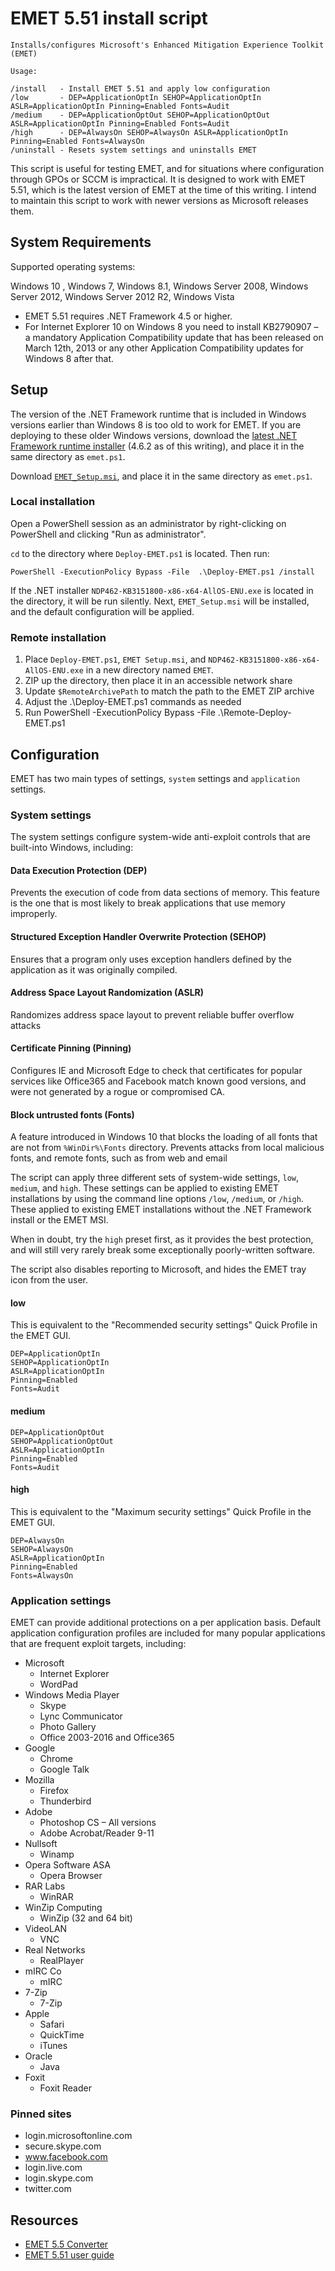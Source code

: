 EMET 5.51 install script
========================

    Installs/configures Microsoft's Enhanced Mitigation Experience Toolkit (EMET)

    Usage:

    /install   - Install EMET 5.51 and apply low configuration
    /low       - DEP=ApplicationOptIn SEHOP=ApplicationOptIn ASLR=ApplicationOptIn Pinning=Enabled Fonts=Audit
    /medium    - DEP=ApplicationOptOut SEHOP=ApplicationOptOut ASLR=ApplicationOptIn Pinning=Enabled Fonts=Audit
    /high      - DEP=AlwaysOn SEHOP=AlwaysOn ASLR=ApplicationOptIn Pinning=Enabled Fonts=AlwaysOn
    /uninstall - Resets system settings and uninstalls EMET


This script is useful for testing EMET, and for situations where configuration through GPOs or SCCM is impractical. It is designed to work with EMET 5.51, which is the latest version of EMET at the time of this writing. I intend to maintain this script to work with newer versions as Microsoft releases them.

System Requirements
-------------------

Supported operating systems:

Windows 10 , Windows 7, Windows 8.1, Windows Server 2008, Windows Server 2012, Windows Server 2012 R2, Windows Vista

- EMET 5.51 requires .NET Framework 4.5 or higher.
- For Internet Explorer 10 on Windows 8 you need to install KB2790907 – a mandatory Application Compatibility update that has been released on March 12th, 2013 or any other Application Compatibility updates for Windows 8 after that.


Setup
-----

The version of the .NET Framework runtime that is included in Windows versions earlier than Windows 8 is too old to work for EMET. If you are deploying to these older Windows versions, download the [latest .NET Framework runtime installer](https://www.microsoft.com/en-us/download/details.aspx?id=53344) (4.6.2 as of this writing), and place it in the same directory as `emet.ps1`.

Download [`EMET_Setup.msi`](https://www.microsoft.com/en-us/download/details.aspx?id=53354), and place it in the same directory as `emet.ps1`.

### Local installation

Open a PowerShell session as an administrator by right-clicking on PowerShell and clicking "Run as administrator".

`cd` to the directory where `Deploy-EMET.ps1` is located. Then run:

    PowerShell -ExecutionPolicy Bypass -File  .\Deploy-EMET.ps1 /install

If the .NET installer `NDP462-KB3151800-x86-x64-AllOS-ENU.exe` is located in the directory, it will be run silently. Next, `EMET_Setup.msi` will be installed, and the default configuration will be applied.

### Remote installation

1. Place `Deploy-EMET.ps1`, `EMET Setup.msi`, and `NDP462-KB3151800-x86-x64-AllOS-ENU.exe` in a new directory named `EMET`.
2. ZIP up the directory, then place it in an accessible network share
3. Update `$RemoteArchivePath` to match the path to the EMET ZIP archive
3. Adjust the .\Deploy-EMET.ps1 commands as needed
4. Run
    PowerShell -ExecutionPolicy Bypass -File  .\Remote-Deploy-EMET.ps1

Configuration
-------------

EMET has two main types of settings, `system` settings and `application` settings.

### System settings

The system settings configure system-wide anti-exploit controls that are built-into Windows, including:

#### Data Execution Protection (DEP)

Prevents the execution of code from data sections of memory. This feature is the one that is most likely to break applications that use memory improperly.

#### Structured Exception Handler Overwrite Protection (SEHOP)

Ensures that a program only uses exception handlers defined by the application as it was originally compiled.

#### Address Space Layout Randomization (ASLR)

Randomizes address space layout to prevent reliable buffer overflow attacks

#### Certificate Pinning (Pinning)

Configures IE and Microsoft Edge to check that certificates for popular services like Office365 and Facebook match known good versions, and were not generated by a rogue or compromised CA.


#### Block untrusted fonts (Fonts)

A feature introduced in Windows 10 that blocks the loading of all fonts that are not from `%WinDir%\Fonts` directory. Prevents attacks from local malicious fonts, and remote fonts, such as from web and email


The script can apply three different sets of system-wide settings, `low`, `medium`, and `high`. These settings can be applied to existing EMET installations by using the command line options `/low`, `/medium`, or `/high`. These applied to existing EMET installations without the .NET Framework install or the EMET MSI.

When in doubt, try the `high` preset first, as it provides the best protection, and will still very rarely break some exceptionally poorly-written software.

The script also disables reporting to Microsoft, and hides the EMET tray icon from the user.

#### low

This is equivalent to the "Recommended security settings" Quick Profile in the EMET GUI.

    DEP=ApplicationOptIn
    SEHOP=ApplicationOptIn
    ASLR=ApplicationOptIn
    Pinning=Enabled
    Fonts=Audit

#### medium

    DEP=ApplicationOptOut
    SEHOP=ApplicationOptOut
    ASLR=ApplicationOptIn
    Pinning=Enabled
    Fonts=Audit

#### high

This is equivalent to the "Maximum security settings" Quick Profile in the EMET GUI.

    DEP=AlwaysOn
    SEHOP=AlwaysOn
    ASLR=ApplicationOptIn
    Pinning=Enabled
    Fonts=AlwaysOn

### Application settings

EMET can provide additional protections on a per application basis. Default application configuration profiles are included for many popular applications that are frequent exploit targets, including:

- Microsoft
    - Internet Explorer
    - WordPad
- Windows Media Player
    - Skype
    - Lync Communicator
    - Photo Gallery
    - Office 2003-2016 and Office365
- Google
    - Chrome
    - Google Talk
- Mozilla
    - Firefox
    - Thunderbird
- Adobe
    - Photoshop CS – All versions
    - Adobe Acrobat/Reader 9-11
- Nullsoft
    - Winamp
- Opera Software ASA
    - Opera Browser
- RAR Labs
    - WinRAR
- WinZip Computing
    - WinZip (32 and 64 bit)
- VideoLAN
    - VNC
- Real Networks
    - RealPlayer
- mIRC Co
    - mIRC
- 7-Zip
    - 7-Zip
- Apple
    - Safari
    - QuickTime
    - iTunes
- Oracle
    - Java
- Foxit
    - Foxit Reader

### Pinned sites
- login.microsoftonline.com
- secure.skype.com
- www.facebook.com
- login.live.com
- login.skype.com
- twitter.com

Resources
---------

- [EMET 5.5 Converter](https://www.microsoft.com/en-us/download/details.aspx?id=50801)
- [EMET 5.51 user guide](https://www.microsoft.com/en-us/download/details.aspx?id=53355)
